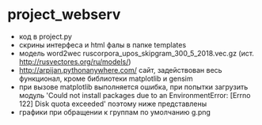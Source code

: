# project_webserv
- код в project.py
- скрины интерфеса и html фалы в папке templates
- модель word2wec ruscorpora_upos_skipgram_300_5_2018.vec.gz (ист. http://rusvectores.org/ru/models/)
- http://arpijan.pythonanywhere.com/ сайт, задействован весь функционал, кроме библиотеки matplotlib и gensim
- при вызове matplotlib выполняется ошибка, при попытки загрузить модуль 'Could not install packages due to an EnvironmentError: [Errno 122] Disk quota exceeded' поэтому ниже представлены
- графики при обращении к группам по умолчанию g.png
